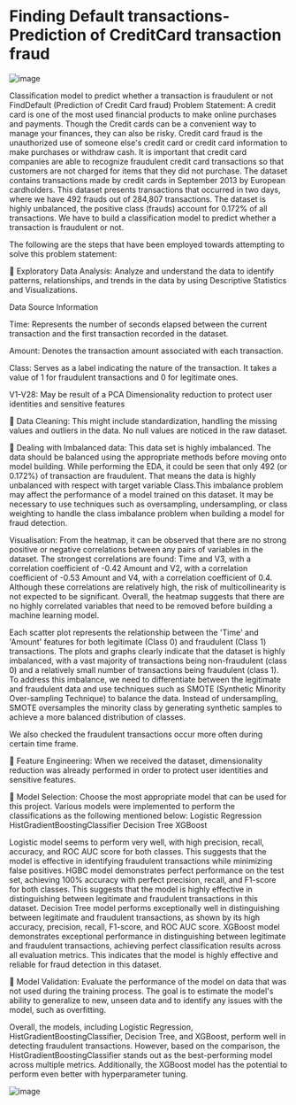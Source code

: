 # Finding Default transactions-Prediction of CreditCard transaction fraud
![image](https://github.com/Abhik911/Find-Defaulters-Prediction-of-Credit-Card-fraud-/assets/67280652/97e54abb-c117-403b-9b2c-c8878449bb97)

Classification model to predict whether a transaction is fraudulent or not
FindDefault (Prediction of Credit Card fraud)
Problem Statement:
A credit card is one of the most used financial products to make online purchases and payments. Though the Credit cards can be a convenient way to manage your finances, they can also be risky. Credit card fraud is the unauthorized use of someone else's credit card or credit card information to make purchases or withdraw cash.
It is important that credit card companies are able to recognize fraudulent credit card transactions so that customers are not charged for items that they did not purchase. 
The dataset contains transactions made by credit cards in September 2013 by European cardholders. This dataset presents transactions that occurred in two days, where we have 492 frauds out of 284,807 transactions. The dataset is highly unbalanced, the positive class (frauds) account for 0.172% of all transactions.
We have to build a classification model to predict whether a transaction is fraudulent or not.

The following are the steps that have been employed towards attempting to solve this problem statement: 

	Exploratory Data Analysis: Analyze and understand the data to identify patterns, relationships, and trends in the data by using Descriptive Statistics and Visualizations. 

Data Source Information

Time: Represents the number of seconds elapsed between the current transaction and the first transaction recorded in the dataset.

Amount: Denotes the transaction amount associated with each transaction.

Class: Serves as a label indicating the nature of the transaction. It takes a value of 1 for fraudulent transactions and 0 for legitimate ones.

V1-V28: May be result of a PCA Dimensionality reduction to protect user identities and sensitive features

	Data Cleaning: This might include standardization, handling the missing values and outliers in the data. 
No null values are noticed in the raw dataset.

	Dealing with Imbalanced data: This data set is highly imbalanced. The data should be balanced using the appropriate methods before moving onto model building.
While performing the EDA, it could be seen that only 492 (or 0.172%) of transaction are fraudulent. That means the data is highly unbalanced with respect with target variable Class.This imbalance problem may affect the performance of a model trained on this dataset. It may be necessary to use techniques such as oversampling, undersampling, or class weighting to handle the class imbalance problem when building a model for fraud detection.

Visualisation:
From the heatmap, it can be observed that there are no strong positive or negative correlations between any pairs of variables in the dataset. The strongest correlations are found: Time and V3, with a correlation coefficient of -0.42 Amount and V2, with a correlation coefficient of -0.53 Amount and V4, with a correlation coefficient of 0.4. Although these correlations are relatively high, the risk of multicollinearity is not expected to be significant. Overall, the heatmap suggests that there are no highly correlated variables that need to be removed before building a machine learning model.

Each scatter plot represents the relationship between the 'Time' and 'Amount' features for both legitimate (Class 0) and fraudulent (Class 1) transactions.
The plots and graphs clearly indicate that the dataset is highly imbalanced, with a vast majority of transactions being non-fraudulent (class 0) and a relatively small number of transactions being fraudulent (class 1). To address this imbalance, we need to differentiate between the legitimate and fraudulent data and use techniques such as SMOTE (Synthetic Minority Over-sampling Technique) to balance the data. Instead of undersampling, SMOTE oversamples the minority class by generating synthetic samples to achieve a more balanced distribution of classes.

We also checked the fraudulent transactions occur more often during certain time frame.

	Feature Engineering: 
When we received the dataset, dimensionality reduction was already performed in order to protect user identities and sensitive features.

	Model Selection: Choose the most appropriate model that can be used for this project. 
Various models were implemented to perform the classifications as the following mentioned below:
Logistic Regression
HistGradientBoostingClassifier
Decision Tree
XGBoost

Logistic model seems to perform very well, with high precision, recall, accuracy, and ROC AUC score for both classes. This suggests that the model is effective in identifying fraudulent transactions while minimizing false positives.
HGBC model demonstrates perfect performance on the test set, achieving 100% accuracy with perfect precision, recall, and F1-score for both classes. This suggests that the model is highly effective in distinguishing between legitimate and fraudulent transactions in this dataset.
Decision Tree model performs exceptionally well in distinguishing between legitimate and fraudulent transactions, as shown by its high accuracy, precision, recall, F1-score, and ROC AUC score.
XGBoost model demonstrates exceptional performance in distinguishing between legitimate and fraudulent transactions, achieving perfect classification results across all evaluation metrics. This indicates that the model is highly effective and reliable for fraud detection in this dataset.

 
	Model Validation: Evaluate the performance of the model on data that was not used during the training process. The goal is to estimate the model's ability to generalize to new, unseen data and to identify any issues with the model, such as overfitting. 

Overall, the models, including Logistic Regression, HistGradientBoostingClassifier, Decision Tree, and XGBoost, perform well in detecting fraudulent transactions. However, based on the comparison, the HistGradientBoostingClassifier stands out as the best-performing model across multiple metrics. Additionally, the XGBoost model has the potential to perform even better with hyperparameter tuning.



![image](https://github.com/Abhik911/Find-Defaulters-Prediction-of-Credit-Card-fraud-/assets/67280652/c0a7b280-df6e-45fe-81d4-9091e2aaa2e2)


 



